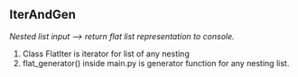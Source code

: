 ## IterAndGen
*Nested list input --> return flat list representation to console.*
1. Class FlatIter is iterator for list of any nesting
1. flat_generator() inside main.py is generator function for any nesting list.
